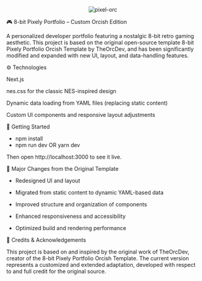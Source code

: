 <div align="center">
  <img src="https://github.com/TheOrcDev/8bit-portfolio/assets/7549148/349c8acd-4b21-4996-b631-5227b2eb3fc3" alt="pixel-orc"/>
</div>

🎮 8-bit Pixely Portfolio – Custom Orcish Edition

A personalized developer portfolio featuring a nostalgic 8-bit retro gaming aesthetic.
This project is based on the original open-source template 8-bit Pixely Portfolio Orcish Template by TheOrcDev, and has been significantly modified and expanded with new UI, layout, and data-handling features.

 

⚙️ Technologies

Next.js

nes.css for the classic NES-inspired design

Dynamic data loading from YAML files (replacing static content)

Custom UI components and responsive layout adjustments

🚀 Getting Started
- npm install
- npm run dev
OR
  yarn dev


Then open http://localhost:3000 to see it live.




🧩 Major Changes from the Original Template

- Redesigned UI and layout

- Migrated from static content to dynamic YAML-based data

- Improved structure and organization of components

- Enhanced responsiveness and accessibility

- Optimized build and rendering performance




🙌 Credits & Acknowledgements

This project is based on and inspired by the original work of TheOrcDev, creator of the 8-bit Pixely Portfolio Orcish Template.
The current version represents a customized and extended adaptation, developed with respect to and full credit for the original source.
